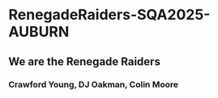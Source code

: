 # RenegadeRaiders-SQA2025-AUBURN
## We are the Renegade Raiders
### Crawford Young, DJ Oakman, Colin Moore
